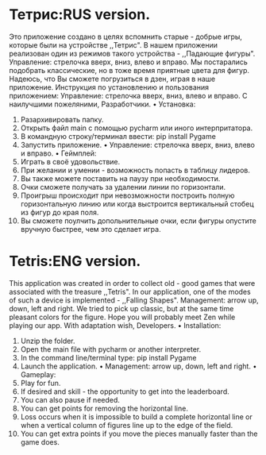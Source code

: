 # Тетрис:RUS version.
 Это приложение создано в целях вспомнить старые - добрые игры, которые были на устройстве ,,Тетрис".
 В нашем приложении реализован один из режимов такого устройства - ,,Падающие фигуры".
 Управление: стрелочка вверх, вниз, влево и вправо.
 Мы постарались подобрать классические, но в тоже время приятные цвета для фигур.
 Надеюсь, что Вы сможете погрузиться в дзен, играя в наше приложение.
 Инструкция по установлению и пользования приложением:
 Управление: стрелочка вверх, вниз, влево и вправо.
 С наилучшими пожеляними, Разработчики.
• Установка:
1. Разархивировать папку.
2. Открыть файл main с помощью pycharm или иного интерпритатора.
3. В командную строку/терминал ввести: pip install Pygame
4. Запустить приложение.
• Управление: стрелочка вверх, вниз, влево и вправо.
• Геймплей:
1. Играть в своё удовольствие.
2. При желании и умении - возможность попасть в таблицу лидеров.
3. Вы также можете поставить на паузу при необходимости.
4. Очки сможете получать за удалении линии по горизонтали.
5. Проигрыш происходит при невозможности построить полную горизонтальную линию или когда выстроится вертикальный стобец из фигур до края поля.
6. Вы сможете поулчить допольнительные очки, если фигуры опустите вручную быстрее, чем это сделает игра.


# Tetris:ENG version.
 This application was created in order to collect old - good games that were associated with the treasure ,,Tetris".
 In our application, one of the modes of such a device is implemented - ,,Falling Shapes".
 Management: arrow up, down, left and right.
 We tried to pick up classic, but at the same time pleasant colors for the figure.
 Hope you will probably meet Zen while playing our app.
 With adaptation wish, Developers.
 • Installation:
1. Unzip the folder.
2. Open the main file with pycharm or another interpreter.
3. In the command line/terminal type: pip install Pygame
4. Launch the application.
• Management: arrow up, down, left and right.
• Gameplay:
1. Play for fun.
2. If desired and skill - the opportunity to get into the leaderboard.
3. You can also pause if needed.
4. You can get points for removing the horizontal line.
5. Loss occurs when it is impossible to build a complete horizontal line or when a vertical column of figures line up to the edge of the field.
6. You can get extra points if you move the pieces manually faster than the game does.
